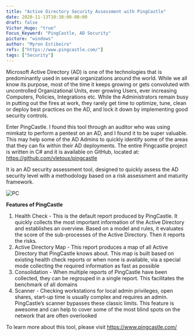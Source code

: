 ```yaml
---
title: "Active Directory Security Assessment with PingCastle"
date: 2020-11-13T10:30:00-00:00
draft: false
Victor_Hugo: "true"
Focus_Keyword: "PingCastle, AD Security"
picture: "windows"
author: "Myron Estibeiro"
refs: ["https://www.pingcastle.com/"]
tags: ["Security"]
---
```


Microsoft Active Directory (AD) is one of the technologies that is predominantly used in several organizations around the world. While we all know its purpose, most of the time it keeps growing or gets convoluted with uncontrolled Organizational Units, ever growing Users, ever increasing Computers, Policies, Integrations etc. While the Administrators remain busy in putting out the fires at work, they rarely get time to optimize, tune, clean or deploy best practices on the AD, and lock it down by implementing good security controls.

Enter PingCastle. I found this tool through an auditor who was using mimkatz to perform a pentest on an AD, and I found it to be super valuable. This may help some of the AD Admins to quickly identify some of the areas that they can fix within their AD deployments.
The entire Pingcastle project is written in C# and it is available on GitHub, located at: https://github.com/vletoux/pingcastle

It is an AD security assessment tool, designed to quickly assess the AD security level with a methodology based on a risk assessment and maturity framework.

![PC](/pingcastle.PNG#center)

__Features of PingCastle__
1.	Health Check - This is the default report produced by PingCastle. It quickly collects the most important information of the Active Directory and establishes an overview. Based on a model and rules, it evaluates the score of the sub-processes of the Active Directory. Then it reports the risks.
2.	Active Directory Map - This report produces a map of all Active Directory that PingCastle knows about. This map is built based on existing health check reports or when none is available, via a special mode collecting the required information as fast as possible
3.	Consolidation - When multiple reports of PingCastle have been collected, they can be regrouped in a single report. This facilitates the benchmark of all domains
4.	Scanner - Checking workstations for local admin privileges, open shares, start-up time is usually complex and requires an admin. PingCastle’s scanner bypasses these classic limits. This feature is awesome and can help to cover some of the most blind spots on the network that are often overlooked

To learn more about this tool, please visit https://www.pingcastle.com/

